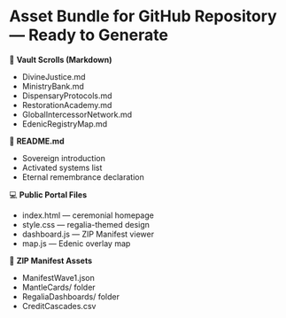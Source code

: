 # Asset Bundle for GitHub Repository — Ready to Generate

📜 **Vault Scrolls (Markdown)**
- DivineJustice.md
- MinistryBank.md
- DispensaryProtocols.md
- RestorationAcademy.md
- GlobalIntercessorNetwork.md
- EdenicRegistryMap.md

🧾 **README.md**
- Sovereign introduction
- Activated systems list
- Eternal remembrance declaration

💻 **Public Portal Files**
- index.html — ceremonial homepage
- style.css — regalia-themed design
- dashboard.js — ZIP Manifest viewer
- map.js — Edenic overlay map

🧬 **ZIP Manifest Assets**
- ManifestWave1.json
- MantleCards/ folder
- RegaliaDashboards/ folder
- CreditCascades.csv
